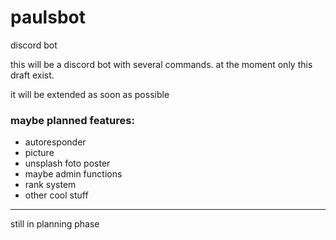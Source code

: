 # paulsbot
discord bot

this will be a discord bot with several commands. at the moment only this draft exist.

it will be extended as soon as possible

### maybe planned features:
- autoresponder
- picture
- unsplash foto poster
- maybe admin functions
- rank system
- other cool stuff


--------------

still in planning phase
